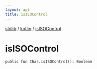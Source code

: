 ```yaml
---
layout: api
title: isISOControl
---
```

[stdlib](../index.md) / [kotlin](index.md) / [isISOControl](isISOControl.md)

# isISOControl

```
public fun Char.isISOControl(): Boolean
```
